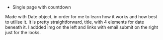 * Single page with countdown

Made with Date object, in order for me to learn how it works and how best to utilise it.
It is pretty straightforward, title, with 4 elements for date beneath it.
I addded img on the left and links with email submit on the right just for the looks.